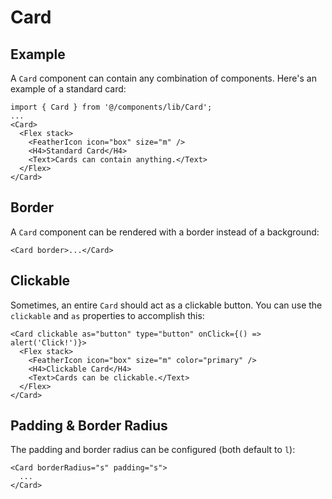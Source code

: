 # Card

## Example

A `Card` component can contain any combination of components. Here's an example of a standard card:

```tsx
import { Card } from '@/components/lib/Card';
...
<Card>
  <Flex stack>
    <FeatherIcon icon="box" size="m" />
    <H4>Standard Card</H4>
    <Text>Cards can contain anything.</Text>
  </Flex>
</Card>
```

## Border

A `Card` component can be rendered with a border instead of a background:

```tsx
<Card border>...</Card>
```

## Clickable

Sometimes, an entire `Card` should act as a clickable button. You can use the `clickable` and `as` properties to accomplish this:

```tsx
<Card clickable as="button" type="button" onClick={() => alert('Click!')}>
  <Flex stack>
    <FeatherIcon icon="box" size="m" color="primary" />
    <H4>Clickable Card</H4>
    <Text>Cards can be clickable.</Text>
  </Flex>
</Card>
```

## Padding & Border Radius

The padding and border radius can be configured (both default to `l`):

```tsx
<Card borderRadius="s" padding="s">
  ...
</Card>
```
